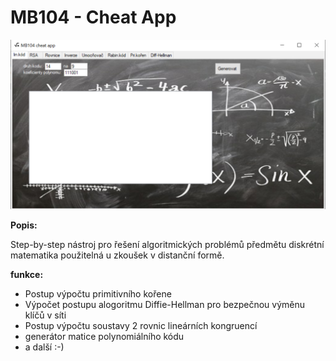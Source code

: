 # MB104 - Cheat App

![](https://raw.githubusercontent.com/ValuCZ/MB104/main/engine/captures/main.PNG)




**Popis:**

Step-by-step nástroj pro řešení algoritmických problémů předmětu diskrétní matematika použitelná u zkoušek v distanční formě.

**funkce:**
- Postup výpočtu primitivního kořene
- Výpočet postupu alogoritmu Diffie-Hellman pro bezpečnou výměnu klíčů v síti 
- Postup výpočtu soustavy 2 rovnic lineárních kongruencí
- generátor matice polynomiálního kódu
- a další :-) 
